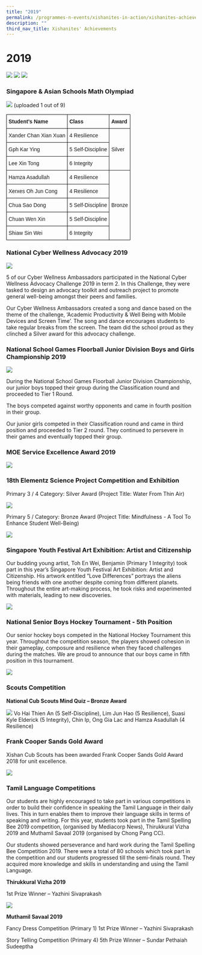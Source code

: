 ```yaml
---
title: "2019"
permalink: /programmes-n-events/xishanites-in-action/xishanites-achievements
description: ""
third_nav_title: Xishanites' Achievements
---
```

# **2019**

![](/images/Slide2%20(2).jpg)
![](/images/Slide3%20(3).jpg)
![](/images/Slide4%20(2).jpg)

### Singapore & Asian Schools Math Olympiad

![](/images/Math%20Olympiad%20(0).jpg)
(uploaded 1 out of 9)

<table style="border-collapse:collapse;border-spacing:0" class="tg"><thead><tr><th style="border-color:black;border-style:solid;border-width:1px;font-family:Arial, sans-serif;font-size:14px;font-weight:bold;overflow:hidden;padding:10px 5px;text-align:left;vertical-align:top;word-break:normal">Student’s Name</th><th style="border-color:black;border-style:solid;border-width:1px;font-family:Arial, sans-serif;font-size:14px;font-weight:bold;overflow:hidden;padding:10px 5px;text-align:left;vertical-align:top;word-break:normal">Class</th><th style="border-color:black;border-style:solid;border-width:1px;font-family:Arial, sans-serif;font-size:14px;font-weight:bold;overflow:hidden;padding:10px 5px;text-align:left;vertical-align:top;word-break:normal">Award</th></tr></thead><tbody><tr><td style="border-color:black;border-style:solid;border-width:1px;font-family:Arial, sans-serif;font-size:14px;overflow:hidden;padding:10px 5px;text-align:left;vertical-align:middle;word-break:normal">Xander Chan Xian Xuan</td><td style="border-color:black;border-style:solid;border-width:1px;font-family:Arial, sans-serif;font-size:14px;overflow:hidden;padding:10px 5px;text-align:left;vertical-align:middle;word-break:normal">4 Resilience</td><td style="border-color:black;border-style:solid;border-width:1px;font-family:Arial, sans-serif;font-size:14px;overflow:hidden;padding:10px 5px;text-align:left;vertical-align:middle;word-break:normal" rowspan="3">Silver<br></td></tr><tr><td style="border-color:black;border-style:solid;border-width:1px;font-family:Arial, sans-serif;font-size:14px;overflow:hidden;padding:10px 5px;text-align:left;vertical-align:middle;word-break:normal">Gph Kar Ying</td><td style="border-color:black;border-style:solid;border-width:1px;font-family:Arial, sans-serif;font-size:14px;overflow:hidden;padding:10px 5px;text-align:left;vertical-align:middle;word-break:normal">5 Self-Discipline</td></tr><tr><td style="border-color:black;border-style:solid;border-width:1px;font-family:Arial, sans-serif;font-size:14px;overflow:hidden;padding:10px 5px;text-align:left;vertical-align:middle;word-break:normal">Lee Xin Tong</td><td style="border-color:black;border-style:solid;border-width:1px;font-family:Arial, sans-serif;font-size:14px;overflow:hidden;padding:10px 5px;text-align:left;vertical-align:middle;word-break:normal">6 Integrity</td></tr><tr><td style="border-color:black;border-style:solid;border-width:1px;font-family:Arial, sans-serif;font-size:14px;overflow:hidden;padding:10px 5px;text-align:left;vertical-align:middle;word-break:normal">Hamza Asadullah</td><td style="border-color:black;border-style:solid;border-width:1px;font-family:Arial, sans-serif;font-size:14px;overflow:hidden;padding:10px 5px;text-align:left;vertical-align:middle;word-break:normal">4 Resilience</td><td style="border-color:black;border-style:solid;border-width:1px;font-family:Arial, sans-serif;font-size:14px;overflow:hidden;padding:10px 5px;text-align:left;vertical-align:middle;word-break:normal" rowspan="5">Bronze<br></td></tr><tr><td style="border-color:black;border-style:solid;border-width:1px;font-family:Arial, sans-serif;font-size:14px;overflow:hidden;padding:10px 5px;text-align:left;vertical-align:middle;word-break:normal">Xerxes Oh Jun Cong</td><td style="border-color:black;border-style:solid;border-width:1px;font-family:Arial, sans-serif;font-size:14px;overflow:hidden;padding:10px 5px;text-align:left;vertical-align:middle;word-break:normal">4 Resilience</td></tr><tr><td style="border-color:black;border-style:solid;border-width:1px;font-family:Arial, sans-serif;font-size:14px;overflow:hidden;padding:10px 5px;text-align:left;vertical-align:middle;word-break:normal">Chua Sao Dong</td><td style="border-color:black;border-style:solid;border-width:1px;font-family:Arial, sans-serif;font-size:14px;overflow:hidden;padding:10px 5px;text-align:left;vertical-align:middle;word-break:normal">5 Self-Discipline</td></tr><tr><td style="border-color:black;border-style:solid;border-width:1px;font-family:Arial, sans-serif;font-size:14px;overflow:hidden;padding:10px 5px;text-align:left;vertical-align:middle;word-break:normal">Chuan Wen Xin</td><td style="border-color:black;border-style:solid;border-width:1px;font-family:Arial, sans-serif;font-size:14px;overflow:hidden;padding:10px 5px;text-align:left;vertical-align:middle;word-break:normal">5 Self-Discipline</td></tr><tr><td style="border-color:black;border-style:solid;border-width:1px;font-family:Arial, sans-serif;font-size:14px;overflow:hidden;padding:10px 5px;text-align:left;vertical-align:middle;word-break:normal">Shiaw Sin Wei</td><td style="border-color:black;border-style:solid;border-width:1px;font-family:Arial, sans-serif;font-size:14px;overflow:hidden;padding:10px 5px;text-align:left;vertical-align:middle;word-break:normal">6 Integrity</td></tr></tbody></table>

### National Cyber Wellness Advocacy 2019

![](/images/NCAC.jpg)

5 of our Cyber Wellness Ambassadors participated in the National Cyber Wellness Advocacy Challenge 2019 in term 2. In this Challenge, they were tasked to design an advocacy toolkit and outreach project to promote general well-being amongst their peers and families.

Our Cyber Wellness Ambassadors created a song and dance based on the theme of the challenge, ‘Academic Productivity & Well Being with Mobile Devices and Screen Time’. The song and dance encourages students to take regular breaks from the screen. The team did the school proud as they clinched a Silver award for this advocacy challenge.

### National School Games Floorball Junior Division Boys and Girls Championship 2019

![](/images/National%20Floorball%20Competition%20Junior%20Division%202019%20Achievement.jpg)

During the National School Games Floorball Junior Division Championship, our junior boys topped their group during the Classification round and proceeded to Tier 1 Round.

The boys competed against worthy opponents and came in fourth position in their group.

Our junior girls competed in their Classification round and came in third position and proceeded to Tier 2 round. They continued to persevere in their games and eventually topped their group.

### MOE Service Excellence Award 2019

![](/images/Staff%20Awards.jpg)

### 18th Elementz Science Project Competition and Exhibition

Primary 3 / 4 Category: Silver Award (Project Title: Water From Thin Air)

![](/images/Elementz%20(1).jpg)

Primary 5 / Category: Bronze Award (Project Title: Mindfulness - A Tool To Enhance Student Well-Being)

![](/images/Elementz%20Sci%20Part%202%20(1).jpg)

### Singapore Youth Festival Art Exhibition: Artist and Citizenship

Our budding young artist, Toh En Wei, Benjamin (Primary 1 Integrity) took part in this year’s Singapore Youth Festival Art Exhibition: Artist and Citizenship. His artwork entitled ”Love Differences” portrays the aliens being friends with one another despite coming from different planets. Throughout the entire art-making process, he took risks and experimented with materials, leading to new discoveries.

![](/images/Benjamin1.jpg)

### National Senior Boys Hockey Tournament - 5th Position

Our senior hockey boys competed in the National Hockey Tournament this year. Throughout the competition season, the players showed cohesion in their gameplay, composure and resilience when they faced challenges during the matches. We are proud to announce that our boys came in fifth position in this tournament.

![](/images/National%20Senior%20Boys%20Hockey%20Tournament%20-%205th%20Position.jpg)

### Scouts Competition

**National Cub Scouts Mind Quiz – Bronze Award**

![](/images/National%20Cub%20Scout%20Mind%20Quiz%20–%20Bronze%20Award%20(1).jpeg)
Vo Hai Thien An (5 Self-Discipline), Lim Jun Hao (5 Resilience), Suasi Kyle Elderick (5 Integrity), Chin Ip, Ong Gia Lac and Hamza Asadullah (4 Resilience)

### Frank Cooper Sands Gold Award

Xishan Cub Scouts has been awarded Frank Cooper Sands Gold Award 2018 for unit excellence.

![](/images/National%20Cub%20Scout%20Mind%20Quiz%20–%20Bronze%20Award%20(1).jpeg)

### Tamil Language Competitions

Our students are highly encouraged to take part in various competitions in order to build their confidence in speaking the Tamil Language in their daily lives. This in turn enables them to improve their language skills in terms of speaking and writing. For this year, students took part in the Tamil Spelling Bee 2019 competition, (organised by Mediacorp News), Thirukkural Vizha 2019 and Muthamil Savaal 2019 (organised by Chong Pang CC). 

Our students showed perseverance and hard work during the Tamil Spelling Bee Competition 2019. There were a total of 80 schools which took part in the competition and our students progressed till the semi-finals round. They acquired more knowledge and skills in understanding and using the Tamil Language.

**Thirukkural Vizha 2019**

1st Prize Winner – Yazhini Sivaprakash

![](/images/TamilSpellingBee2019Image3.jpg)

**Muthamil Savaal 2019**

Fancy Dress Competition (Primary 1) 1st Prize Winner – Yazhini Sivaprakash

Story Telling Competition (Primary 4) 5th Prize Winner – Sundar Pethaiah Sudeeptha